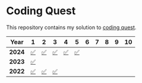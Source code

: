 # Coding Quest

This repository contains my solution to [coding quest][codingquest].

| **Year** | 1          | 2          | 3          | 4          | 5          | 6   | 7   | 8   | 9   | 10  |
| -------- | ---------- | ---------- | ---------- | ---------- | ---------- | --- | --- | --- | --- | --- |
| **2024** | [✅][2401] | [✅][2402] | [✅][2403] | [✅][2404] | [✅][2405] |     |     |     |     |     |
| **2023** | [✅][2301] |            |            |            |            |     |     |     |     |     |
| **2022** | [✅][2201] | [✅][2202] | [✅][2203] |            |            |     |     |     |     |     |

[2201]: ./coding_quest_2022/day01.py
[2202]: ./coding_quest_2022/day02.py
[2203]: ./coding_quest_2022/day03.py
[2301]: ./coding_quest_2022/day01.py
[2401]: ./coding_quest_2024/day01.py
[2402]: ./coding_quest_2024/day02.py
[2403]: ./coding_quest_2024/day03.py
[2404]: ./coding_quest_2024/day04.py
[2405]: ./coding_quest_2024/day05.py
[codingquest]: https://codingquest.io
